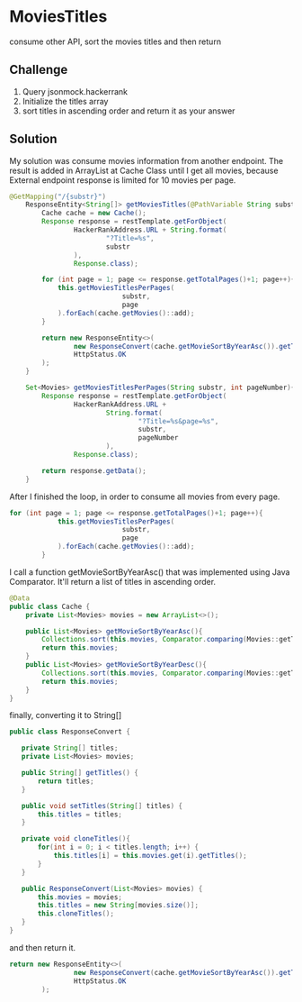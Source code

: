 # MoviesTitles
consume other API, sort the movies titles and then return

Challenge
---
1. Query jsonmock.hackerrank
2. Initialize the titles array
3. sort titles in ascending order and return it as your answer

Solution
---

My solution was consume movies information from another endpoint. The result is added in ArrayList at Cache Class
until I get all movies, because External endpoint response is limited for 10 movies per page.

```java
@GetMapping("/{substr}")
    ResponseEntity<String[]> getMoviesTitles(@PathVariable String substr){
        Cache cache = new Cache();
        Response response = restTemplate.getForObject(
                HackerRankAddress.URL + String.format(
                        "?Title=%s",
                        substr
                ),
                Response.class);

        for (int page = 1; page <= response.getTotalPages()+1; page++){
            this.getMoviesTitlesPerPages(
                            substr,
                            page
            ).forEach(cache.getMovies()::add);
        }

        return new ResponseEntity<>(
                new ResponseConvert(cache.getMovieSortByYearAsc()).getTitles(),
                HttpStatus.OK
        );
    }

    Set<Movies> getMoviesTitlesPerPages(String substr, int pageNumber){
        Response response = restTemplate.getForObject(
                HackerRankAddress.URL +
                        String.format(
                                "?Title=%s&page=%s",
                                substr,
                                pageNumber
                        ),
                Response.class);

        return response.getData();
    }
```

After I finished the loop, in order to consume all movies from every page. 
```java
for (int page = 1; page <= response.getTotalPages()+1; page++){
            this.getMoviesTitlesPerPages(
                            substr,
                            page
            ).forEach(cache.getMovies()::add);
        }
```

I call a function getMovieSortByYearAsc() that was implemented using Java Comparator. It'll return a list of titles in ascending order.
```java
@Data
public class Cache {
    private List<Movies> movies = new ArrayList<>();

    public List<Movies> getMovieSortByYearAsc(){
        Collections.sort(this.movies, Comparator.comparing(Movies::getTitles));
        return this.movies;
    }
    public List<Movies> getMovieSortByYearDesc(){
        Collections.sort(this.movies, Comparator.comparing(Movies::getTitles));
        return this.movies;
    }
}
```


 finally, converting it to String[]
 
 ```java
 public class ResponseConvert {

    private String[] titles;
    private List<Movies> movies;

    public String[] getTitles() {
        return titles;
    }

    public void setTitles(String[] titles) {
        this.titles = titles;
    }

    private void cloneTitles(){
        for(int i = 0; i < titles.length; i++) {
            this.titles[i] = this.movies.get(i).getTitles();
        }
    }

    public ResponseConvert(List<Movies> movies) {
        this.movies = movies;
        this.titles = new String[movies.size()];
        this.cloneTitles();
    }
}
```
 
and then return it.
```java
return new ResponseEntity<>(
                new ResponseConvert(cache.getMovieSortByYearAsc()).getTitles(),
                HttpStatus.OK
        );
```

